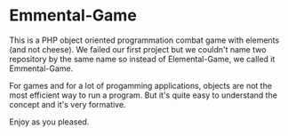 # Emmental-Game

This is a PHP object oriented programmation combat game with elements (and not cheese).
We failed our first project but we couldn't name two repository by the same name so instead of Elemental-Game, we called it Emmental-Game.

For games and for a lot of progamming applications, objects are not the most efficient way to run a program. But it's quite easy to understand the concept and it's very formative.

Enjoy as you pleased.
